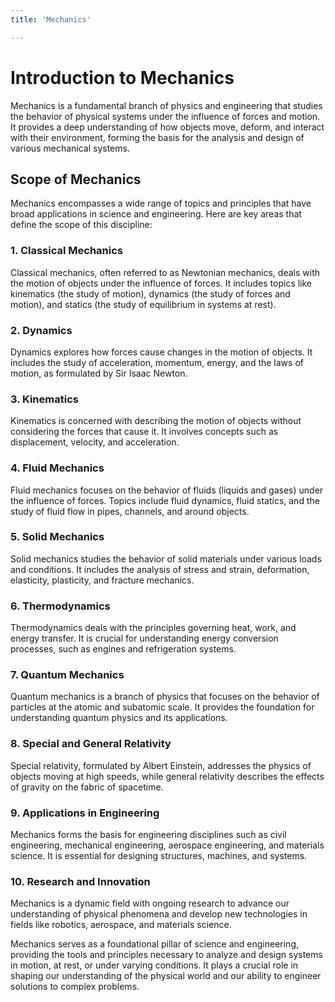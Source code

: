 ```yaml
---
title: 'Mechanics'

---
```


# Introduction to Mechanics

Mechanics is a fundamental branch of physics and engineering that studies the behavior of physical systems under the influence of forces and motion. It provides a deep understanding of how objects move, deform, and interact with their environment, forming the basis for the analysis and design of various mechanical systems.

## Scope of Mechanics

Mechanics encompasses a wide range of topics and principles that have broad applications in science and engineering. Here are key areas that define the scope of this discipline:

### 1. Classical Mechanics

Classical mechanics, often referred to as Newtonian mechanics, deals with the motion of objects under the influence of forces. It includes topics like kinematics (the study of motion), dynamics (the study of forces and motion), and statics (the study of equilibrium in systems at rest).

### 2. Dynamics

Dynamics explores how forces cause changes in the motion of objects. It includes the study of acceleration, momentum, energy, and the laws of motion, as formulated by Sir Isaac Newton.

### 3. Kinematics

Kinematics is concerned with describing the motion of objects without considering the forces that cause it. It involves concepts such as displacement, velocity, and acceleration.

### 4. Fluid Mechanics

Fluid mechanics focuses on the behavior of fluids (liquids and gases) under the influence of forces. Topics include fluid dynamics, fluid statics, and the study of fluid flow in pipes, channels, and around objects.

### 5. Solid Mechanics

Solid mechanics studies the behavior of solid materials under various loads and conditions. It includes the analysis of stress and strain, deformation, elasticity, plasticity, and fracture mechanics.

### 6. Thermodynamics

Thermodynamics deals with the principles governing heat, work, and energy transfer. It is crucial for understanding energy conversion processes, such as engines and refrigeration systems.

### 7. Quantum Mechanics

Quantum mechanics is a branch of physics that focuses on the behavior of particles at the atomic and subatomic scale. It provides the foundation for understanding quantum physics and its applications.

### 8. Special and General Relativity

Special relativity, formulated by Albert Einstein, addresses the physics of objects moving at high speeds, while general relativity describes the effects of gravity on the fabric of spacetime.

### 9. Applications in Engineering

Mechanics forms the basis for engineering disciplines such as civil engineering, mechanical engineering, aerospace engineering, and materials science. It is essential for designing structures, machines, and systems.

### 10. Research and Innovation

Mechanics is a dynamic field with ongoing research to advance our understanding of physical phenomena and develop new technologies in fields like robotics, aerospace, and materials science.

Mechanics serves as a foundational pillar of science and engineering, providing the tools and principles necessary to analyze and design systems in motion, at rest, or under varying conditions. It plays a crucial role in shaping our understanding of the physical world and our ability to engineer solutions to complex problems.
